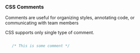 ### CSS Comments

Comments are useful for organizing styles, annotating code, or communicating with team members

 CSS supports only single type of comment.

 ```css

 	/* This is some comment */
 
 ```


